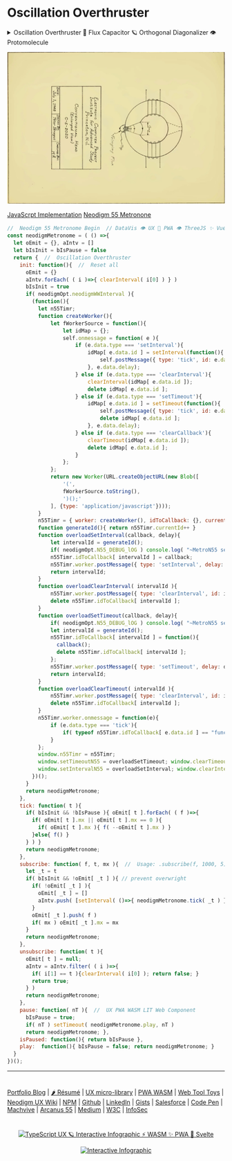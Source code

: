 # Oscillation Overthruster

<details>
    <summary open>Oscillation Overthruster 🗿 Flux Capacitor 🪐 Orthogonal Diagonalizer 👁️ Protomolecule</summary>
<p align="center">
<img src="https://neodigm.github.io/vivid_vector_alphabet/wasm/vvo.svg" width="33" alt="Vivid TypeScript ⚡ WASM ✨ PWA 🍭 ThreeJS Protomolecule">
<img src="https://neodigm.github.io/vivid_vector_alphabet/wasm/vvs.svg" width="33" alt="Electra Glide safron Orthogonal Diagonalizer Protomolecule">
<img src="https://neodigm.github.io/vivid_vector_alphabet/wasm/vvc.svg" width="33" alt="ginger stratagem">
<img src="https://neodigm.github.io/vivid_vector_alphabet/wasm/vvi.svg" width="33" alt="tapestry Inventive Infographics UX PWA Typescript Svelte ThreeJS Vue ✨ htmx">
<img src="https://neodigm.github.io/vivid_vector_alphabet/wasm/vvl.svg" width="33" alt="when information grows unprofitable">
<img src="https://neodigm.github.io/vivid_vector_alphabet/wasm/vvl.svg" width="33" alt="DataVis 👁️ UX 🍭 PWA 👁️ ThreeJS ✨ Vue  🚀 alpine.js 🌶️ htmx Crave Breathtaking DataVis 🚀 Micro Frontend 🚀 PWA HTMLX">
<img src="https://neodigm.github.io/vivid_vector_alphabet/wasm/vva.svg" width="33" alt="Delirious Stunning Orthogonal Diagonalizer">
<img src="https://neodigm.github.io/vivid_vector_alphabet/wasm/vvt.svg" width="33" alt="Life-changing Gorgeous HTMLX">
<img src="https://neodigm.github.io/vivid_vector_alphabet/wasm/vvi.svg" width="33" alt="Brilliant DataVis 👁️ UX 🍭 PWA 👁️ ThreeJS ✨ Vue  🚀 Svelte 🌶️ htmlx">
<img src="https://neodigm.github.io/vivid_vector_alphabet/wasm/vvo.svg" width="33" alt="Shopify PWA Polaris Liquid GraphQL 🍭 indelible bloom">
<img src="https://neodigm.github.io/vivid_vector_alphabet/wasm/vvn.svg" width="33" alt="Vivid Vector Three.js 🚀 TypeScript 🚀 WASM ✨ PWA">
</p>
  
 <p align="center">
<img src="https://neodigm.github.io/vivid_vector_alphabet/wasm/vvo.svg" width="33" alt="DataVis 👁️ UX 🍭 PWA 👁️ ThreeJS">
<img src="https://neodigm.github.io/vivid_vector_alphabet/wasm/vvv.svg" width="33" alt="UX artisan ⚡ illustrator ⚡ front-end engineer">
<img src="https://neodigm.github.io/vivid_vector_alphabet/wasm/vve.svg" width="33" alt="👁️ D3 Parallax Three.js && WebGL && GSAP 🍭">
<img src="https://neodigm.github.io/vivid_vector_alphabet/wasm/vvr.svg" width="33" alt="Vivid DataVis 👁️ UX 🍭 PWA 👁️ ThreeJS ✨ Vue  🚀 Svelte 🌶️ htmlx">
<img src="https://neodigm.github.io/vivid_vector_alphabet/wasm/vvt.svg" width="33" alt="Vivid 😎 Oscillation Overthruster 🪐">
<img src="https://neodigm.github.io/vivid_vector_alphabet/wasm/vvh.svg" width="33" alt="Vivid Orthogonal Diagonalizer DataVis 🚀 Micro Frontend 🚀 PWA">
<img src="https://neodigm.github.io/vivid_vector_alphabet/wasm/vvr.svg" width="33" alt="Vivid Vector UX artisan ⚡ illustrator ⚡ Engineer">
<img src="https://neodigm.github.io/vivid_vector_alphabet/wasm/vvu.svg" width="33" alt="Vivid Vector Creative ⚡ Business ⚡ Technical Agility">
<img src="https://neodigm.github.io/vivid_vector_alphabet/wasm/vvs.svg" width="33" alt="Vivid Vector UX artisan ⚡ illustrator ⚡ front-end engineer">
<img src="https://neodigm.github.io/vivid_vector_alphabet/wasm/vvt.svg" width="33" alt="Vivid Vector Creative ⚡ Business ⚡ Technical Agility">
<img src="https://neodigm.github.io/vivid_vector_alphabet/wasm/vve.svg" width="33" alt="😎 Oscillation Overthruster 🪐">
<img src="https://neodigm.github.io/vivid_vector_alphabet/wasm/vvr.svg" width="33" alt="Effortless Unexpected DataVis 👁️ UX 🍭 PWA 👁️ ThreeJS ✨ Vue  🚀 Svelte">
</p>
</details>

<p align="center">
  <a target="_blank" href="https://www.thescottkrause.com/d3_datavis_skills.html" title="D3js Skills with Audio">
  <img src="https://raw.githubusercontent.com/neodigm/Oscillation-Overthruster/master/Oscillation-Overthruster.webp" title="D3js Skills with Audio">
  </a>
</p>

[JavaScrpt Implementation](https://www.thescottkrause.com/tags/javascript/) [Neodigm 55 Metronone](https://github.com/arcanus55/neodigm55)

```javascript
//  Neodigm 55 Metronome Begin  // DataVis 👁️ UX 🍭 PWA 👁️ ThreeJS ✨ Vue  🚀 Lit Web Components
const neodigmMetronome = ( () =>{
  let oEmit = {}, aIntv = []
  let bIsInit = bIsPause = false 
  return {  //  Oscillation Overthruster
    init: function(){  //  Reset all
      oEmit = {}
      aIntv.forEach( ( i )=>{ clearInterval( i[0] ) } )
      bIsInit = true
      if( neodigmOpt.neodigmWWInterval ){ 
        (function(){
          let n55Timr;
          function createWorker(){
              let fWorkerSource = function(){
                  let idMap = {};
                  self.onmessage = function( e ){
                      if (e.data.type === 'setInterval'){
                          idMap[ e.data.id ] = setInterval(function(){
                              self.postMessage({ type: 'tick', id: e.data.id });
                          }, e.data.delay);
                      } else if (e.data.type === 'clearInterval'){
                          clearInterval(idMap[ e.data.id ]);
                          delete idMap[ e.data.id ];
                      } else if (e.data.type === 'setTimeout'){
                          idMap[ e.data.id ] = setTimeout(function(){
                              self.postMessage({ type: 'tick', id: e.data.id });
                              delete idMap[ e.data.id ];
                          }, e.data.delay);
                      } else if (e.data.type === 'clearCallback'){
                          clearTimeout(idMap[ e.data.id ]);
                          delete idMap[ e.data.id ];
                      }
                  };
              };
              return new Worker(URL.createObjectURL(new Blob([
                  '(',
                  fWorkerSource.toString(),
                  ')();'
              ], {type: 'application/javascript'})));
          }
          n55Timr = { worker: createWorker(), idToCallback: {}, currentId: 0};
          function generateId(){ return n55Timr.currentId++ }
          function overloadSetInterval(callback, delay){
              let intervalId = generateId();
              if( neodigmOpt.N55_DEBUG_lOG ) console.log( "~MetroN55 setI | " + delay, callback )
              n55Timr.idToCallback[ intervalId ] = callback;
              n55Timr.worker.postMessage({ type: 'setInterval', delay: delay, id: intervalId });
              return intervalId;
          }
          function overloadClearInterval( intervalId ){
              n55Timr.worker.postMessage({ type: 'clearInterval', id: intervalId });
              delete n55Timr.idToCallback[ intervalId ];
          }
          function overloadSetTimeout(callback, delay){
              if( neodigmOpt.N55_DEBUG_lOG ) console.log( "~MetroN55 setT | " + delay, callback )
              let intervalId = generateId();
              n55Timr.idToCallback[ intervalId ] = function(){
                callback();
                delete n55Timr.idToCallback[ intervalId ];
              };
              n55Timr.worker.postMessage({ type: 'setTimeout', delay: delay, id: intervalId });
              return intervalId;
          }
          function overloadClearTimeout( intervalId ){
              n55Timr.worker.postMessage({ type: 'clearInterval', id: intervalId });
              delete n55Timr.idToCallback[ intervalId ];
          }
          n55Timr.worker.onmessage = function(e){
              if (e.data.type === 'tick'){
                  if( typeof n55Timr.idToCallback[ e.data.id ] == "function" ) n55Timr.idToCallback[ e.data.id ]();
              }
          };
          window.n55Timr = n55Timr;
          window.setTimeoutN55 = overloadSetTimeout; window.clearTimeoutN55 = overloadClearTimeout;
          window.setIntervalN55 = overloadSetInterval; window.clearIntervalN55 = overloadClearInterval;
        })();
      }
      return neodigmMetronome;
    },
    tick: function( t ){
      if( bIsInit && !bIsPause ){ oEmit[ t ].forEach( ( f )=>{
        if( oEmit[ t ].mx || oEmit[ t ].mx == 0 ){
          if( oEmit[ t ].mx ){ f( --oEmit[ t ].mx ) }
        }else{ f() }
      } ) }
      return neodigmMetronome;
    },
    subscribe: function( f, t, mx ){  //  Usage: .subscribe(f, 1000, 5)
      let _t = t
      if( bIsInit && !oEmit[ _t ] ){ // prevent overwright
        if( !oEmit[ _t ] ){
          oEmit[ _t ] = []
          aIntv.push( [setInterval( ()=>{ neodigmMetronome.tick( _t ) }, _t ), t] )
        }
        oEmit[ _t ].push( f )
        if( mx ) oEmit[ _t ].mx = mx
      }
      return neodigmMetronome;
    },
    unsubscribe: function( t ){ 
      oEmit[ t ] = null;
      aIntv = aIntv.filter( ( i )=>{
        if( i[1] == t ){clearInterval( i[0] ); return false; }
        return true;
      } )
      return neodigmMetronome;
    },
    pause: function( nT ){  //  UX PWA WASM LIT Web Component
      bIsPause = true;
      if( nT ) setTimeout( neodigmMetronome.play, nT )
      return neodigmMetronome; },
    isPaused: function(){ return bIsPause },
    play:  function(){ bIsPause = false; return neodigmMetronome; }
  }
})();
```

---
#
[Portfolio Blog](https://www.theScottKrause.com) |
[🌶️ Résumé](https://thescottkrause.com/Arcanus_Scott_C_Krause_2024.pdf) |
[UX micro-library](https://thescottkrause.com/emerging_tech/neodigm55_ux_library/) |
[PWA WASM](https://www.thescottkrause.com/emerging_tech/curated-pwa-links/) |
[Web Tool Toys](https://www.webtooltoys.com/) |
[Neodigm UX Wiki](https://github.com/arcanus55/neodigm55/wiki/Cheat-Sheet) | 
[NPM](https://www.npmjs.com/~neodigm) |
[Github](https://github.com/neodigm) |
[LinkedIn](https://www.linkedin.com/in/neodigm555/) |
[Gists](https://gist.github.com/neodigm?direction=asc&sort=created) |
[Salesforce](https://trailblazer.me/id/skrause) |
[Code Pen](https://codepen.io/neodigm24) |
[Machvive](https://www.machfivemarketing.com/accelerators/google_analytics_ga4_migration/) |
[Arcanus 55](https://www.arcanus55.com/?trusted55=A55PV2) |
[Medium](https://medium.com/@neo5ive/accessibility-%EF%B8%8F-ecommerce-552d4d35cd66) |
[W3C](https://www.w3.org/users/123844) |
[InfoSec](https://arcanus55.medium.com/offline-vs-cloud-password-managers-51b1fbebe301)
#
<p align="center">
	  <a target="_blank" href="https://www.thescottkrause.com/emerging_tech/cytoscape_dataviz_skills/">
	  	<img src="https://neodigm.github.io/brand_logo_graphic_design/fantastic/discerning/22.webp" alt="TypeScript UX 🪐 Interactive Infographic ⚡ WASM ✨ PWA 🍭 Svelte">
	  </a>
</p>

<p align="center">
  <a target="_blank" href="https://www.thescottkrause.com">
    <img src="https://neodigm.github.io/pan-fried-monkey-fisticuffs/thescottkrause_contact_card.png" title="UX PWA TypeScript ⚡ WASM ✨ Vue.js 🍭 ThreeJS 🌶️ HTMLX" alt="Interactive Infographic">
  </a>
</p>
